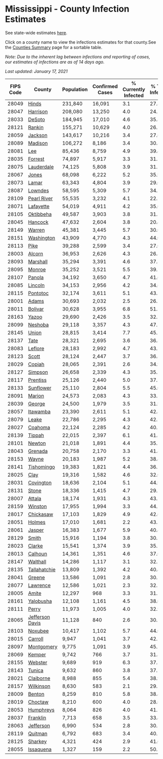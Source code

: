 # Mississippi - County Infection Estimates

See state-wide estimates [here](/infections/us-ms).

Click on a county name to view the infections estimates for that county.See the [Counties Summary](/infections/summary-counties) page for a sortable table.

*Note: Due to the inherent lag between infections and reporting of cases, our estimates of infections are as of 14 days ago.*

*Last updated: January 17, 2021*

|   FIPS Code |                             County |   Population |   Confirmed Cases |   % Currently Infected |   % Total Infected |
|-------------|------------------------------------|--------------|-------------------|------------------------|--------------------|
|       28049 |                     [Hinds](hinds) |      231,840 |            16,091 |                    3.1 |               27.8 |
|       28047 |               [Harrison](harrison) |      208,080 |            13,250 |                    4.0 |               24.2 |
|       28033 |                   [DeSoto](desoto) |      184,945 |            17,010 |                    4.6 |               35.8 |
|       28121 |                   [Rankin](rankin) |      155,271 |            10,629 |                    4.0 |               26.2 |
|       28059 |                 [Jackson](jackson) |      143,617 |            10,216 |                    3.4 |               27.6 |
|       28089 |                 [Madison](madison) |      106,272 |             8,186 |                    3.4 |               30.8 |
|       28081 |                         [Lee](lee) |       85,436 |             8,759 |                    4.9 |               39.4 |
|       28035 |                 [Forrest](forrest) |       74,897 |             5,917 |                    3.3 |               31.7 |
|       28075 |           [Lauderdale](lauderdale) |       74,125 |             5,808 |                    3.9 |               31.1 |
|       28067 |                     [Jones](jones) |       68,098 |             6,222 |                    5.2 |               35.9 |
|       28073 |                     [Lamar](lamar) |       63,343 |             4,804 |                    3.9 |               29.6 |
|       28087 |                 [Lowndes](lowndes) |       58,595 |             5,309 |                    5.7 |               34.5 |
|       28109 |         [Pearl River](pearl-river) |       55,535 |             3,232 |                    4.1 |               22.7 |
|       28071 |             [Lafayette](lafayette) |       54,019 |             4,911 |                    4.2 |               35.0 |
|       28105 |             [Oktibbeha](oktibbeha) |       49,587 |             3,903 |                    3.8 |               31.3 |
|       28045 |                 [Hancock](hancock) |       47,632 |             2,604 |                    3.8 |               20.4 |
|       28149 |                   [Warren](warren) |       45,381 |             3,445 |                    5.7 |               30.0 |
|       28151 |           [Washington](washington) |       43,909 |             4,770 |                    4.3 |               44.0 |
|       28113 |                       [Pike](pike) |       39,288 |             2,599 |                    3.4 |               27.0 |
|       28003 |                   [Alcorn](alcorn) |       36,953 |             2,626 |                    4.3 |               26.8 |
|       28093 |               [Marshall](marshall) |       35,294 |             3,391 |                    4.6 |               37.3 |
|       28095 |                   [Monroe](monroe) |       35,252 |             3,521 |                    5.5 |               39.5 |
|       28107 |                   [Panola](panola) |       34,192 |             3,650 |                    4.7 |               41.6 |
|       28085 |                 [Lincoln](lincoln) |       34,153 |             2,956 |                    4.2 |               34.6 |
|       28115 |               [Pontotoc](pontotoc) |       32,174 |             3,611 |                    5.1 |               43.3 |
|       28001 |                     [Adams](adams) |       30,693 |             2,032 |                    2.5 |               26.7 |
|       28011 |                 [Bolivar](bolivar) |       30,628 |             3,955 |                    6.8 |               51.7 |
|       28163 |                     [Yazoo](yazoo) |       29,690 |             2,426 |                    3.5 |               32.7 |
|       28099 |                 [Neshoba](neshoba) |       29,118 |             3,357 |                    4.3 |               47.2 |
|       28145 |                     [Union](union) |       28,815 |             3,414 |                    7.7 |               45.2 |
|       28137 |                       [Tate](tate) |       28,321 |             2,695 |                    3.6 |               36.8 |
|       28083 |                 [Leflore](leflore) |       28,183 |             2,992 |                    4.7 |               43.7 |
|       28123 |                     [Scott](scott) |       28,124 |             2,447 |                    3.7 |               36.8 |
|       28029 |                   [Copiah](copiah) |       28,065 |             2,391 |                    2.6 |               34.9 |
|       28127 |                 [Simpson](simpson) |       26,658 |             2,339 |                    4.3 |               35.2 |
|       28117 |               [Prentiss](prentiss) |       25,126 |             2,440 |                    5.0 |               37.3 |
|       28133 |             [Sunflower](sunflower) |       25,110 |             2,804 |                    5.5 |               45.0 |
|       28091 |                   [Marion](marion) |       24,573 |             2,083 |                    4.3 |               33.3 |
|       28039 |                   [George](george) |       24,500 |             1,979 |                    3.5 |               31.9 |
|       28057 |               [Itawamba](itawamba) |       23,390 |             2,611 |                    5.1 |               42.8 |
|       28079 |                     [Leake](leake) |       22,786 |             2,295 |                    4.3 |               42.2 |
|       28027 |                 [Coahoma](coahoma) |       22,124 |             2,285 |                    4.2 |               40.7 |
|       28139 |                   [Tippah](tippah) |       22,015 |             2,397 |                    6.1 |               41.8 |
|       28101 |                   [Newton](newton) |       21,018 |             1,891 |                    4.4 |               35.7 |
|       28043 |                 [Grenada](grenada) |       20,758 |             2,170 |                    3.3 |               41.8 |
|       28153 |                     [Wayne](wayne) |       20,183 |             1,987 |                    5.2 |               38.4 |
|       28141 |           [Tishomingo](tishomingo) |       19,383 |             1,821 |                    4.4 |               36.1 |
|       28025 |                       [Clay](clay) |       19,316 |             1,582 |                    4.6 |               32.0 |
|       28031 |             [Covington](covington) |       18,636 |             2,104 |                    5.1 |               44.9 |
|       28131 |                     [Stone](stone) |       18,336 |             1,415 |                    4.7 |               29.2 |
|       28007 |                   [Attala](attala) |       18,174 |             1,931 |                    4.3 |               43.2 |
|       28159 |                 [Winston](winston) |       17,955 |             1,994 |                    3.3 |               44.2 |
|       28017 |             [Chickasaw](chickasaw) |       17,103 |             1,829 |                    4.9 |               42.6 |
|       28051 |                   [Holmes](holmes) |       17,010 |             1,681 |                    2.2 |               43.3 |
|       28061 |                   [Jasper](jasper) |       16,383 |             1,677 |                    5.9 |               40.4 |
|       28129 |                     [Smith](smith) |       15,916 |             1,194 |                    3.8 |               30.5 |
|       28023 |                   [Clarke](clarke) |       15,541 |             1,374 |                    3.9 |               35.2 |
|       28013 |                 [Calhoun](calhoun) |       14,361 |             1,351 |                    4.6 |               37.6 |
|       28147 |               [Walthall](walthall) |       14,286 |             1,117 |                    3.1 |               32.2 |
|       28135 |       [Tallahatchie](tallahatchie) |       13,809 |             1,392 |                    4.2 |               40.4 |
|       28041 |                   [Greene](greene) |       13,586 |             1,091 |                    2.8 |               30.7 |
|       28077 |               [Lawrence](lawrence) |       12,586 |             1,021 |                    2.3 |               32.5 |
|       28005 |                     [Amite](amite) |       12,297 |               968 |                    3.3 |               31.1 |
|       28161 |             [Yalobusha](yalobusha) |       12,108 |             1,161 |                    4.5 |               38.0 |
|       28111 |                     [Perry](perry) |       11,973 |             1,005 |                    4.0 |               32.9 |
|       28065 | [Jefferson Davis](jefferson-davis) |       11,128 |               840 |                    2.6 |               30.2 |
|       28103 |                 [Noxubee](noxubee) |       10,417 |             1,102 |                    5.7 |               44.0 |
|       28015 |                 [Carroll](carroll) |        9,947 |             1,041 |                    3.7 |               42.1 |
|       28097 |           [Montgomery](montgomery) |        9,775 |             1,091 |                    3.9 |               45.1 |
|       28069 |                   [Kemper](kemper) |        9,742 |               766 |                    3.7 |               31.8 |
|       28155 |                 [Webster](webster) |        9,689 |               919 |                    6.3 |               37.3 |
|       28143 |                   [Tunica](tunica) |        9,632 |               860 |                    3.8 |               37.1 |
|       28021 |             [Claiborne](claiborne) |        8,988 |               855 |                    5.4 |               38.9 |
|       28157 |             [Wilkinson](wilkinson) |        8,630 |               583 |                    2.1 |               29.2 |
|       28009 |                   [Benton](benton) |        8,259 |               810 |                    5.8 |               38.4 |
|       28019 |                 [Choctaw](choctaw) |        8,210 |               600 |                    4.0 |               28.6 |
|       28053 |             [Humphreys](humphreys) |        8,064 |               826 |                    4.0 |               41.1 |
|       28037 |               [Franklin](franklin) |        7,713 |               658 |                    3.5 |               33.4 |
|       28063 |             [Jefferson](jefferson) |        6,990 |               534 |                    2.8 |               30.5 |
|       28119 |                 [Quitman](quitman) |        6,792 |               683 |                    3.4 |               40.2 |
|       28125 |                 [Sharkey](sharkey) |        4,321 |               424 |                    2.9 |               41.0 |
|       28055 |             [Issaquena](issaquena) |        1,327 |               159 |                    2.2 |               50.7 |